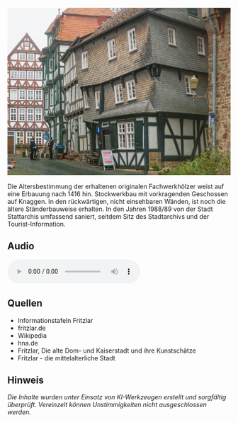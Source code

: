 ![Spitzenhäuschen](./images/fritzlar/p3.jpg)

Die Altersbestimmung der erhaltenen originalen Fachwerkhölzer weist auf eine Erbauung nach 1416 hin. Stockwerkbau mit vorkragenden Geschossen auf Knaggen. In den rückwärtigen, nicht einsehbaren Wänden, ist noch die ältere Ständerbauweise erhalten. In den Jahren 1988/89 von der Stadt Stattarchis umfassend saniert, seitdem Sitz des Stadtarchivs und der Tourist-Information.

## Audio

<audio controls class="full-width-audio">
  <source src="locales/fritzlar/de/p3.mp3" type="audio/mpeg">
  Dein Browser unterstützt kein Audioelement.
</audio>

## Quellen

- Informationstafeln Fritzlar
- fritzlar.de
- Wikipedia
- hna.de
- Fritzlar, Die alte Dom- und Kaiserstadt und ihre Kunstschätze
- Fritzlar - die mittelalterliche Stadt

## Hinweis

_Die Inhalte wurden unter Einsatz von KI-Werkzeugen erstellt und sorgfältig überprüft. Vereinzelt können Unstimmigkeiten nicht ausgeschlossen werden._